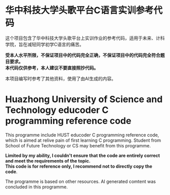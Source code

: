 # 华中科技大学头歌平台C语言实训参考代码
这个项目包含了华中科技大学头歌平台上实训作业的参考代码，适用于未来、计科学院，旨在减轻同学初学C语言的痛苦。<br>

**受本人水平所限，不保证项目中的代码完全正确，不保证项目中的代码完全符合题目要求。**<br>
**本代码仅供参考，本人建议不要直接照抄代码。**

本项目编写时参考了其他资料，使用了由AI生成的内容。<br>

# Huazhong University of Science and Technology educoder C programming reference code
This programme include HUST educoder C programming reference code, which is aimed at relive pain of 
first learning C programming. Student from School of Future Technology or CS may benefit from this programme.<br>

**Limited by my ability, I couldn't ensure that the code are entirely correct and meet the requirements of the topic.<br>**
**This code is for reference only, I recommend not to directly copy the code**.<br>

The programme is based on other resources. AI generated comtent was concluded in this programme.   
